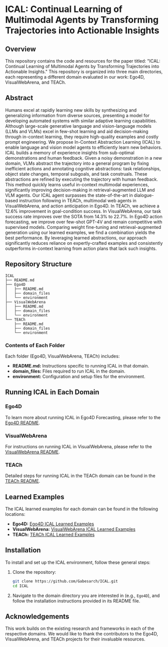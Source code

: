 # ICAL: Continual Learning of Multimodal Agents by Transforming Trajectories into Actionable Insights

## Overview
This repository contains the code and resources for the paper titled: "ICAL: Continual Learning of Multimodal Agents by Transforming Trajectories into Actionable Insights." This repository is organized into three main directories, each representing a different domain evaluated in our work: Ego4D, VisualWebArena, and TEACh.

## Abstract
Humans excel at rapidly learning new skills by synthesizing and generalizing information from diverse sources, presenting a model for developing automated systems with similar adaptive learning capabilities. Although large-scale generative language and vision-language models (LLMs and VLMs) excel in few-shot learning and aid decision-making through in-context learning, they require high-quality examples and costly prompt engineering. We propose In-Context Abstraction Learning (ICAL) to enable language and vision model agents to efficiently learn new behaviors. ICAL builds a memory of experience insights from sub-optimal demonstrations and human feedback. Given a noisy demonstration in a new domain, VLMs abstract the trajectory into a general program by fixing inefficient actions and annotating cognitive abstractions: task relationships, object state changes, temporal subgoals, and task construals. These abstractions are refined by executing the trajectory with human feedback. This method quickly learns useful in-context multimodal experiences, significantly improving decision-making in retrieval-augmented LLM and VLM agents. Our ICAL agent surpasses the state-of-the-art in dialogue-based instruction following in TEACh, multimodal web agents in VisualWebArena, and action anticipation in Ego4D. In TEACh, we achieve a 12.6% improvement in goal-condition success. In VisualWebArena, our task success rate improves over the SOTA from 14.3% to 22.7%. In Ego4D action forecasting, we improve over few-shot GPT-4V and remain competitive with supervised models. Comparing weight fine-tuning and retrieval-augmented generation using our learned examples, we find a combination yields the best performance. By leveraging learned abstractions, our approach significantly reduces reliance on expertly-crafted examples and consistently outperforms in-context learning from action plans that lack such insights.

## Repository Structure
```
ICAL
├── README.md
├── Ego4D
│   ├── README.md
│   ├── domain_files
│   └── environment
├── VisualWebArena
│   ├── README.md
│   ├── domain_files
│   └── environment
└── TEACh
    ├── README.md
    ├── domain_files
    └── environment
```

### Contents of Each Folder
Each folder (Ego4D, VisualWebArena, TEACh) includes:
- **README.md:** Instructions specific to running ICAL in that domain.
- **domain_files:** Files required to run ICAL in the domain.
- **environment:** Configuration and setup files for the environment.

## Running ICAL in Each Domain

### Ego4D
To learn more about running ICAL in Ego4D Forecasting, please refer to the [Ego4D README](Ego4d/README.md).

### VisualWebArena
For instructions on running ICAL in VisualWebArena, please refer to the [VisualWebArena README](VisualWebArena/README.md).

### TEACh
Detailed steps for running ICAL in the TEACh domain can be found in the [TEACh README](TEACh/README.md).

## Learned Examples
The ICAL learned examples for each domain can be found in the following locations:

- **Ego4D:** [Ego4D ICAL Learned Examples](Ego4d/ego4d_forecasting/models/prompts/learned_examples/examples_ICAL_abstraction_phase/forecasting)
- **VisualWebArena:** [VisualWebArena ICAL Learned Examples](VisualWebArena/learned_examples)
- **TEACh:** [TEACh ICAL Learned Examples](TEACh/learned_examples/fullmemlearning_idm_00)

## Installation
To install and set up the ICAL environment, follow these general steps:

1. Clone the repository:
    ```bash
    git clone https://github.com/Gabesarch/ICAL.git
    cd ICAL
    ```

2. Navigate to the domain directory you are interested in (e.g., `Ego4D`), and follow the installation instructions provided in its README file.

<!-- ## Citation
If you find our work useful, please consider citing our paper:
```
@article{sarch2024ical,
  title={ICAL: Continual Learning of Multimodal Agents by Transforming Trajectories into Actionable Insights},
  author={},
  journal={},
  year={2024}
}
``` -->

## Acknowledgements
This work builds on the existing research and frameworks in each of the respective domains. We would like to thank the contributors to the Ego4D, VisualWebArena, and TEACh projects for their invaluable resources.
